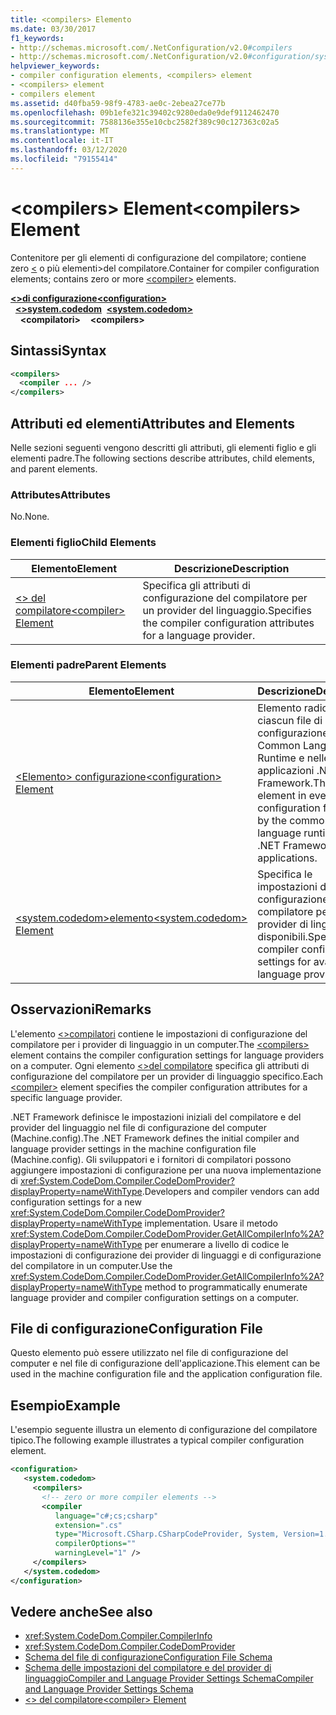 ```yaml
---
title: <compilers> Elemento
ms.date: 03/30/2017
f1_keywords:
- http://schemas.microsoft.com/.NetConfiguration/v2.0#compilers
- http://schemas.microsoft.com/.NetConfiguration/v2.0#configuration/system.codedom/compilers
helpviewer_keywords:
- compiler configuration elements, <compilers> element
- <compilers> element
- compilers element
ms.assetid: d40fba59-98f9-4783-ae0c-2ebea27ce77b
ms.openlocfilehash: 09b1efe321c39402c9280eda0e9def9112462470
ms.sourcegitcommit: 7588136e355e10cbc2582f389c90c127363c02a5
ms.translationtype: MT
ms.contentlocale: it-IT
ms.lasthandoff: 03/12/2020
ms.locfileid: "79155414"
---
```

# <a name="compilers-element"></a><span data-ttu-id="71cb4-102">\<compilers> Element</span><span class="sxs-lookup"><span data-stu-id="71cb4-102">\<compilers> Element</span></span>
<span data-ttu-id="71cb4-103">Contenitore per gli elementi di configurazione del compilatore; contiene zero [ \<](compiler-element.md) o più elementi>del compilatore.</span><span class="sxs-lookup"><span data-stu-id="71cb4-103">Container for compiler configuration elements; contains zero or more [\<compiler>](compiler-element.md) elements.</span></span>  

<span data-ttu-id="71cb4-104">[**\<>di configurazione**](../configuration-element.md)</span><span class="sxs-lookup"><span data-stu-id="71cb4-104">[**\<configuration>**](../configuration-element.md)</span></span>\
<span data-ttu-id="71cb4-105">&nbsp;&nbsp;[**\<>system.codedom**](system-codedom-element.md)</span><span class="sxs-lookup"><span data-stu-id="71cb4-105">&nbsp;&nbsp;[**\<system.codedom>**](system-codedom-element.md)</span></span>\
<span data-ttu-id="71cb4-106">&nbsp;&nbsp;&nbsp;&nbsp;**\<compilatori>**</span><span class="sxs-lookup"><span data-stu-id="71cb4-106">&nbsp;&nbsp;&nbsp;&nbsp;**\<compilers>**</span></span>

## <a name="syntax"></a><span data-ttu-id="71cb4-107">Sintassi</span><span class="sxs-lookup"><span data-stu-id="71cb4-107">Syntax</span></span>  
  
```xml  
<compilers>  
  <compiler ... />  
</compilers>  
```  
  
## <a name="attributes-and-elements"></a><span data-ttu-id="71cb4-108">Attributi ed elementi</span><span class="sxs-lookup"><span data-stu-id="71cb4-108">Attributes and Elements</span></span>  
 <span data-ttu-id="71cb4-109">Nelle sezioni seguenti vengono descritti gli attributi, gli elementi figlio e gli elementi padre.</span><span class="sxs-lookup"><span data-stu-id="71cb4-109">The following sections describe attributes, child elements, and parent elements.</span></span>  
  
### <a name="attributes"></a><span data-ttu-id="71cb4-110">Attributes</span><span class="sxs-lookup"><span data-stu-id="71cb4-110">Attributes</span></span>  
 <span data-ttu-id="71cb4-111">No.</span><span class="sxs-lookup"><span data-stu-id="71cb4-111">None.</span></span>  
  
### <a name="child-elements"></a><span data-ttu-id="71cb4-112">Elementi figlio</span><span class="sxs-lookup"><span data-stu-id="71cb4-112">Child Elements</span></span>  
  
|<span data-ttu-id="71cb4-113">Elemento</span><span class="sxs-lookup"><span data-stu-id="71cb4-113">Element</span></span>|<span data-ttu-id="71cb4-114">Descrizione</span><span class="sxs-lookup"><span data-stu-id="71cb4-114">Description</span></span>|  
|-------------|-----------------|  
|[<span data-ttu-id="71cb4-115">\<> del compilatore</span><span class="sxs-lookup"><span data-stu-id="71cb4-115">\<compiler> Element</span></span>](compiler-element.md)|<span data-ttu-id="71cb4-116">Specifica gli attributi di configurazione del compilatore per un provider del linguaggio.</span><span class="sxs-lookup"><span data-stu-id="71cb4-116">Specifies the compiler configuration attributes for a language provider.</span></span>|  
  
### <a name="parent-elements"></a><span data-ttu-id="71cb4-117">Elementi padre</span><span class="sxs-lookup"><span data-stu-id="71cb4-117">Parent Elements</span></span>  
  
|<span data-ttu-id="71cb4-118">Elemento</span><span class="sxs-lookup"><span data-stu-id="71cb4-118">Element</span></span>|<span data-ttu-id="71cb4-119">Descrizione</span><span class="sxs-lookup"><span data-stu-id="71cb4-119">Description</span></span>|  
|-------------|-----------------|  
|[<span data-ttu-id="71cb4-120">\<Elemento> configurazione</span><span class="sxs-lookup"><span data-stu-id="71cb4-120">\<configuration> Element</span></span>](../configuration-element.md)|<span data-ttu-id="71cb4-121">Elemento radice in ciascun file di configurazione usato in Common Language Runtime e nelle applicazioni .NET Framework.</span><span class="sxs-lookup"><span data-stu-id="71cb4-121">The root element in every configuration file used by the common language runtime and .NET Framework applications.</span></span>|  
|[<span data-ttu-id="71cb4-122">\<system.codedom>elemento</span><span class="sxs-lookup"><span data-stu-id="71cb4-122">\<system.codedom> Element</span></span>](system-codedom-element.md)|<span data-ttu-id="71cb4-123">Specifica le impostazioni di configurazione del compilatore per i provider di linguaggi disponibili.</span><span class="sxs-lookup"><span data-stu-id="71cb4-123">Specifies compiler configuration settings for available language providers.</span></span>|  
  
## <a name="remarks"></a><span data-ttu-id="71cb4-124">Osservazioni</span><span class="sxs-lookup"><span data-stu-id="71cb4-124">Remarks</span></span>  
 <span data-ttu-id="71cb4-125">L'elemento [ \<>compilatori](compilers-element.md) contiene le impostazioni di configurazione del compilatore per i provider di linguaggio in un computer.</span><span class="sxs-lookup"><span data-stu-id="71cb4-125">The [\<compilers>](compilers-element.md) element contains the compiler configuration settings for language providers on a computer.</span></span> <span data-ttu-id="71cb4-126">Ogni elemento [ \<>del compilatore](compiler-element.md) specifica gli attributi di configurazione del compilatore per un provider di linguaggio specifico.</span><span class="sxs-lookup"><span data-stu-id="71cb4-126">Each [\<compiler>](compiler-element.md) element specifies the compiler configuration attributes for a specific language provider.</span></span>  
  
 <span data-ttu-id="71cb4-127">.NET Framework definisce le impostazioni iniziali del compilatore e del provider del linguaggio nel file di configurazione del computer (Machine.config).</span><span class="sxs-lookup"><span data-stu-id="71cb4-127">The .NET Framework defines the initial compiler and language provider settings in the machine configuration file (Machine.config).</span></span> <span data-ttu-id="71cb4-128">Gli sviluppatori e i fornitori di compilatori possono aggiungere impostazioni di configurazione per una nuova implementazione di <xref:System.CodeDom.Compiler.CodeDomProvider?displayProperty=nameWithType>.</span><span class="sxs-lookup"><span data-stu-id="71cb4-128">Developers and compiler vendors can add configuration settings for a new <xref:System.CodeDom.Compiler.CodeDomProvider?displayProperty=nameWithType> implementation.</span></span> <span data-ttu-id="71cb4-129">Usare il metodo <xref:System.CodeDom.Compiler.CodeDomProvider.GetAllCompilerInfo%2A?displayProperty=nameWithType> per enumerare a livello di codice le impostazioni di configurazione dei provider di linguaggi e di configurazione del compilatore in un computer.</span><span class="sxs-lookup"><span data-stu-id="71cb4-129">Use the <xref:System.CodeDom.Compiler.CodeDomProvider.GetAllCompilerInfo%2A?displayProperty=nameWithType> method to programmatically enumerate language provider and compiler configuration settings on a computer.</span></span>  
  
## <a name="configuration-file"></a><span data-ttu-id="71cb4-130">File di configurazione</span><span class="sxs-lookup"><span data-stu-id="71cb4-130">Configuration File</span></span>  
 <span data-ttu-id="71cb4-131">Questo elemento può essere utilizzato nel file di configurazione del computer e nel file di configurazione dell'applicazione.</span><span class="sxs-lookup"><span data-stu-id="71cb4-131">This element can be used in the machine configuration file and the application configuration file.</span></span>  
  
## <a name="example"></a><span data-ttu-id="71cb4-132">Esempio</span><span class="sxs-lookup"><span data-stu-id="71cb4-132">Example</span></span>  
 <span data-ttu-id="71cb4-133">L'esempio seguente illustra un elemento di configurazione del compilatore tipico.</span><span class="sxs-lookup"><span data-stu-id="71cb4-133">The following example illustrates a typical compiler configuration element.</span></span>  
  
```xml  
<configuration>  
   <system.codedom>  
     <compilers>  
       <!-- zero or more compiler elements -->  
       <compiler
          language="c#;cs;csharp"
          extension=".cs"  
          type="Microsoft.CSharp.CSharpCodeProvider, System, Version=1.0.5000.0, Culture=neutral, PublicKeyToken=b77a5c561934e089"  
          compilerOptions=""
          warningLevel="1" />  
     </compilers>  
   </system.codedom>  
</configuration>  
```  
  
## <a name="see-also"></a><span data-ttu-id="71cb4-134">Vedere anche</span><span class="sxs-lookup"><span data-stu-id="71cb4-134">See also</span></span>

- <xref:System.CodeDom.Compiler.CompilerInfo>
- <xref:System.CodeDom.Compiler.CodeDomProvider>
- [<span data-ttu-id="71cb4-135">Schema del file di configurazione</span><span class="sxs-lookup"><span data-stu-id="71cb4-135">Configuration File Schema</span></span>](../index.md)
- [<span data-ttu-id="71cb4-136">Schema delle impostazioni del compilatore e del provider di linguaggioCompiler and Language Provider Settings Schema</span><span class="sxs-lookup"><span data-stu-id="71cb4-136">Compiler and Language Provider Settings Schema</span></span>](index.md)
- [<span data-ttu-id="71cb4-137">\<> del compilatore</span><span class="sxs-lookup"><span data-stu-id="71cb4-137">\<compiler> Element</span></span>](compiler-element.md)
